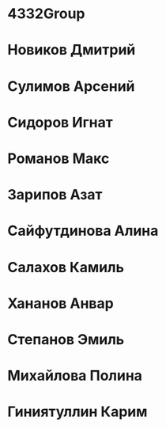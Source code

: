 # 4332Group
# Новиков Дмитрий
# Сулимов Арсений
# Сидоров Игнат
# Романов Макс
# Зарипов Азат
# Сайфутдинова Алина
# Салахов Камиль
# Хананов Анвар
# Степанов Эмиль
# Михайлова Полина
# Гиниятуллин Карим

